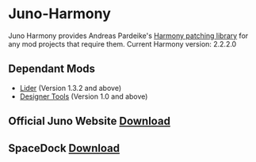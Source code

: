 # Juno-Harmony
Juno Harmony provides Andreas Pardeike's [Harmony patching library](https://github.com/pardeike/Harmony) for any mod projects that require them. Current Harmony version: 2.2.2.0

## Dependant Mods
- [Lider](https://www.simplerockets.com/Mods/View/209641) (Version 1.3.2 and above)
- [Designer Tools](https://www.simplerockets.com/Mods/View/71628/) (Version 1.0 and above)


## Official Juno Website [Download](https://www.simplerockets.com/Mods/View/234638/Juno-Harmony)

## SpaceDock [Download](https://spacedock.info/mod/3428/Juno%20Harmony)
